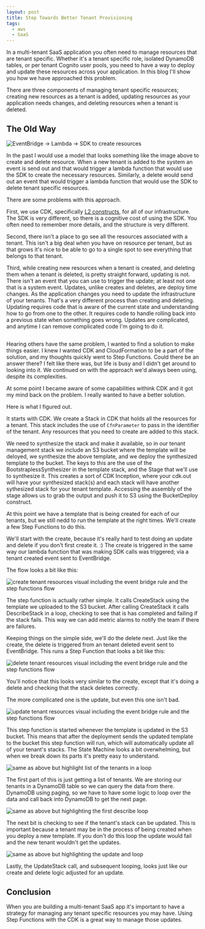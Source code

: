 ```yaml
---
layout: post
title: Step Towards Better Tenant Provisioning
tags:
  - aws
  - SaaS
---
```




In a multi-tenant SaaS application you often need to manage resources that are tenant specific. Whether it's a tenant specific role, isolated DynamoDB tables, or per tenant Cognito user pools, you need to have a way to deploy and update these resources across your application. In this blog I'll show you how we have approached this problem.

There are three components of managing tenant specific resources; creating new resources as a tenant is added, updating resources as your application needs changes, and deleting resources when a tenant is deleted.

## The Old Way

![EventBridge -> Lambda -> SDK to create resources]()

In the past I would use a model that looks something like the image above to create and delete resource. When a new tenant is added to the system an event is send out and that would trigger a lambda function that would use the SDK to create the necessary resources. Similarly, a delete would send out an event that would trigger a lambda function that would use the SDK to delete tenant specific resources.

There are some problems with this approach.

First, we use CDK, specifically [L2 constructs](), for all of our infrastructure. The SDK is very different, so there is a cognitive cost of using the SDK. You often need to remember more details, and the structure is very different.

Second, there isn't a place to go see all the resources associated with a tenant. This isn't a big deal when you have on resource per tenant, but as that grows it's nice to be able to go to a single spot to see everything that belongs to that tenant.

Third, while creating new resources when a tenant is created, and deleting them when a tenant is deleted, is pretty straight forward, updating is not. There isn't an event that you can use to trigger the update; at least not one that is a system event. Updates, unlike creates and deletes, are deploy time changes. As the application changes you need to update the infrastructure of your tenants. That's a very different process than creating and deleting. Updating requires code that is aware of the current state and understanding how to go from one to the other. It requires code to handle rolling back into a previous state when something goes wrong. Updates are complicated, and anytime I can remove complicated code I'm going to do it.

##

Hearing others have the same problem, I wanted to find a solution to make things easier. I knew I wanted CDK and CloudFormation to be a part of the solution, and my thoughts quickly went to Step Functions. Could there be an answer there? I felt like there was, but life is busy and I didn't get around to looking into it. We continued on with the approach we'd always been using, despite its complexities.

At some point I became aware of some capabilities withink CDK and it got my mind back on the problem. I really wanted to have a better solution.

Here is what I figured out.

It starts with CDK. We create a Stack in CDK that holds all the resources for a tenant. This stack includes the use of `CfnParameter` to pass in the identifier of the tenant. Any resources that you need to create are added to this stack.

We need to synthesize the stack and make it available, so in our tenant management stack we include an S3 bucket where the template will be deloyed, we synthesize the above template, and we deploy the synthesized template to the bucket. The keys to this are the use of the BootstraplessSynthesizer in the template stack, and the Stage that we'll use to synthesize it. This creates a sort of CDK Inception, where your cdk.out will have your synthesized stack(s) and each stack will have another sythesized stack for your tenant template. Accessing the assembly of the stage allows us to grab the output and push it to S3 using the BucketDeploy construct.

At this point we have a template that is being created for each of our tenants, but we still nedd to run the template at the right times. We'll create a few Step Functions to do this.

We'll start with the create, because it's really hard to test doing an update and delete if you don't first create it. :) The create is triggered in the same way our lambda function that was making SDK calls was triggered; via a tenant created event sent to EventBridge.

The flow looks a bit like this:

![create tenant resources visual including the event bridge rule and the step functions flow]()

The step function is actually rather simple. It calls CreateStack using the template we uploaded to the S3 bucket. After calling CreateStack it calls DescribeStack in a loop, checking to see that is has completed and failing if the stack fails. This way we can add metric alarms to notify the team if there are failures.

Keeping things on the simple side, we'll do the delete next. Just like the create, the delete is triggered from an tenant deleted event sent to EventBridge. This runs a Step Function that looks a bit like this:

![delete tenant resources visual including the event bridge rule and the step functions flow]()

You'll notice that this looks very similar to the create, except that it's doing a delete and checking that the stack deletes correctly.

The more complicated one is the update, but even this one isn't bad.

![update tenant resources visual including the event bridge rule and the step functions flow]()

This step function is started whenever the template is updated in the S3 bucket. This means that after the deployment sends the updated template to the bucket this step function will run, which will automatically update all of your tenant's stacks. The State Machine looks a bit overwhelming, but when we break down its parts it's pretty easy to understand.

![same as above but highlight list of the tenants in a loop]()

The first part of this is just getting a list of tenants. We are storing our tenants in a DynamoDB table so we can query the data from there. DynamoDB using paging, so we have to have some logic to loop over the data and call back into DynamoDB to get the next page.

![same as above but highlighting the first describe loop]()

The next bit is checking to see if the tenant's stack can be updated. This is important because a tenant may be in the process of being created when you deploy a new template. If you don't do this loop the update would fail and the new tenant wouldn't get the updates.

![same as above but highlighting the update and loop]()

Lastly, the UpdateStack call, and subsequent looping, looks just like our create and delete logic adjusted for an update.

## Conclusion

When you are building a multi-tenant SaaS app it's important to have a strategy for managing any tenant specific resources you may have. Using Step Functions with the CDK is a great way to manage those updates.
